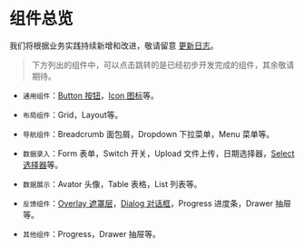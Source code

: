 # 组件总览

我们将根据业务实践持续新增和改进，敬请留意 [更新日志](../guide/changelog)。

> 下方列出的组件中，可以点击跳转的是已经初步开发完成的组件，其余敬请期待。

- `通用组件`：[Button 按钮](./button/index.md)，[Icon 图标](./icon/index.md)等。

- `布局组件`：Grid，Layout等。

- `导航组件`：Breadcrumb 面包屑，Dropdown 下拉菜单，Menu 菜单等。

- `数据录入`：Form 表单，Switch 开关，Upload 文件上传，日期选择器，[Select 选择器](./select/index.md)等。

- `数据展示`：Avator 头像，Table 表格，List 列表等。

- `反馈组件`：[Overlay 遮罩层](./overlay/index.md)，[Dialog 对话框](./dialog/index.md)，Progress 进度条，Drawer 抽屉等。

- `其他组件`：Progress，Drawer 抽屉等。
